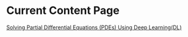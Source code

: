 # Current Content Page

[Solving Partial Differential Equations (PDEs) Using Deep Learning(DL)](https://omscsyellowjacket.github.io/data)
